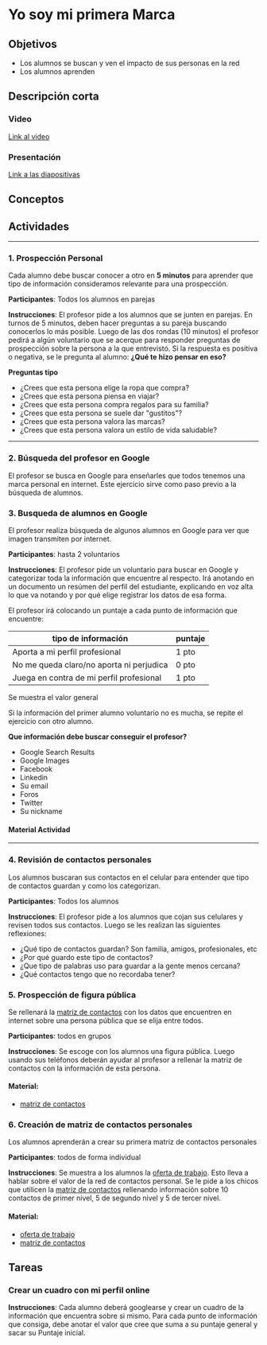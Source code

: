 # Yo soy mi primera Marca

## Objetivos

- Los alumnos se buscan y ven el impacto de sus personas en la red
- Los alumnos aprenden

## Descripción corta

### Video

[Link al video]()

### Presentación

[Link a las diapositivas]()

## Conceptos

## Actividades

---

### 1. Prospección Personal

Cada alumno debe buscar conocer a otro en **5 minutos** para aprender que tipo de información consideramos relevante para una prospección.

**Participantes**: Todos los alumnos en parejas

**Instrucciones**: El profesor pide a los alumnos que se junten en parejas. En turnos de 5 minutos, deben hacer preguntas a su pareja buscando conocerlos lo más posible.
Luego de las dos rondas (10 minutos) el profesor pedirá a algún voluntario que se acerque para responder preguntas de prospección sobre la persona a la que entrevistó.
Si la respuesta es positiva o negativa, se le pregunta al alumno: **¿Qué te hizo pensar en eso?**

**Preguntas tipo**

- ¿Crees que esta persona elige la ropa que compra?
- ¿Crees que esta persona piensa en viajar?
- ¿Crees que esta persona compra regalos para su familia?
- ¿Crees que esta persona se suele dar "gustitos"?
- ¿Crees que esta persona valora las marcas?
- ¿Crees que esta persona valora un estilo de vida saludable?

---

### 2. Búsqueda del profesor en Google

El profesor se busca en Google para enseñarles que todos tenemos una marca personal en internet. Este ejercicio sirve como paso previo a la búsqueda de alumnos.

### 3. Busqueda de alumnos en Google

El profesor realiza búsqueda de algunos alumnos en Google para
ver que imagen transmiten por internet.

**Participantes**: hasta 2 voluntarios

**Instrucciones**: El profesor pide un voluntario para buscar en Google y categorizar toda la información que encuentre al respecto. Irá anotando en un documento un resúmen del perfil del estudiante, explicando en voz alta lo que va notando y por qué elige registrar los datos de esa forma.

El profesor irá colocando un puntaje a cada punto de información que encuentre:

| tipo de información                      | puntaje |
| ---------------------------------------- | ------- |
| Aporta a mi perfil profesional           | 1 pto   |
| No me queda claro/no aporta ni perjudica | 0 pto   |
| Juega en contra de mi perfil profesional | 1 pto   |

Se muestra el valor general

Si la información del primer alumno voluntario no es mucha, se repite el ejercicio con otro alumno.

**Que información debe buscar conseguir el profesor?**

- Google Search Results
- Google Images
- Facebook
- Linkedin
- Su email
- Foros
- Twitter
- Su nickname

#### Material Actividad

---

### 4. Revisión de contactos personales

Los alumnos buscaran sus contactos en el celular para entender que tipo de contactos guardan y como los categorizan.

**Participantes**: Todos los alumnos

**Instrucciones**: El profesor pide a los alumnos que cojan sus celulares y revisen todos sus contactos. Luego se les realizan las siguientes reflexiones:

- ¿Qué tipo de contactos guardan? Son familia, amigos, profesionales, etc
- ¿Por qué guardo este tipo de contactos?
- ¿Que tipo de palabras uso para guardar a la gente menos cercana?
- ¿Qué contactos tengo que no recordaba tener?

### 5. Prospección de figura pública

Se rellenará la [matriz de contactos](https://drive.google.com/open?id=190eqaT24BZbsoaOe0_Ch4RtlX15QxeZAE3F7eNaSjK4) con los datos que encuentren en internet sobre una persona pública que se elija entre todos.

**Participantes**: todos en grupos

**Instrucciones**: Se escoge con los alumnos una figura pública. Luego usando sus teléfonos deberán ayudar al profesor a rellenar la matriz de contactos con la información de esta persona.

#### Material:

- [matriz de contactos](https://drive.google.com/open?id=190eqaT24BZbsoaOe0_Ch4RtlX15QxeZAE3F7eNaSjK4)

### 6. Creación de matriz de contactos personales

Los alumnos aprenderán a crear su primera matriz de contactos personales

**Participantes**: todos de forma individual

**Instrucciones**: Se muestra a los alumnos la [oferta de trabajo](material/perfil-vendedor.jpeg).
Esto lleva a hablar sobre el valor de la red de contactos personal.
Se le pide a los chicos que utilicen la [matriz de contactos](https://drive.google.com/open?id=190eqaT24BZbsoaOe0_Ch4RtlX15QxeZAE3F7eNaSjK4) rellenando información sobre 10 contactos de primer nivel, 5 de segundo nivel y 5 de tercer nivel.

#### Material:

- [oferta de trabajo](material/perfil-vendedor.jpeg)
- [matriz de contactos](https://drive.google.com/open?id=190eqaT24BZbsoaOe0_Ch4RtlX15QxeZAE3F7eNaSjK4)

## Tareas

### Crear un cuadro con mi perfil online

**Instrucciones**: Cada alumno deberá googlearse y crear un cuadro de la información que encuentra sobre si mismo. Para cada punto de información que consiga, debe anotar el valor que cree que suma a su puntaje general y sacar su Puntaje inicial.
